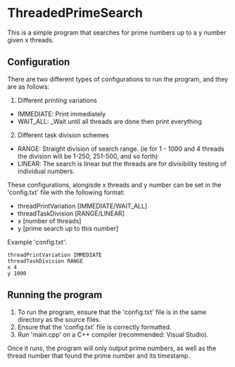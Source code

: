 # ThreadedPrimeSearch

This is a simple program that searches for prime numbers up to a y number given x threads.

## Configuration

There are two different types of configurations to run the program, and they are as follows:
1. Different printing variations
- IMMEDIATE: Print immediately
- WAIT_ALL: _Wait until all threads are done then print everything
2. Different task division schemes
- RANGE: Straight division of search range. (ie for 1 - 1000 and 4 threads the division will be 1-250, 251-500, and so forth) 
- LINEAR: The search is linear but the threads are for divisibility testing of individual numbers.

These configurations, alongisde x threads and y number can be set in the 'config.txt' file with the following format:
- threadPrintVariation [IMMEDIATE/WAIT_ALL]
- threadTaskDivision [RANGE/LINEAR]
- x [number of threads]
- y [prime search up to this number]

Example 'config.txt':
```
threadPrintVariation IMMEDIATE
threadTaskDivision RANGE
x 4
y 1000
```

## Running the program

1. To run the program, ensure that the 'config.txt' file is in the same directory as the source files.
2. Ensure that the 'config.txt' file is correctly formatted.
3. Run 'main.cpp' on a C++ compiler (recommended: Visual Studio).

Once it runs, the program will only output prime numbers, as well as the thread number that found the prime number and its timestamp.